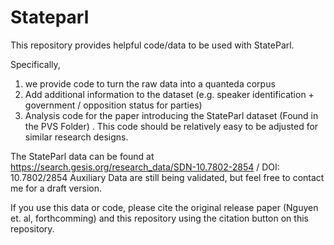 # Stateparl

This repository provides helpful code/data to be used with StateParl. 

Specifically, 

1) we provide code to turn the raw data into a quanteda corpus
2) Add additional information to the dataset (e.g. speaker identification + government / opposition status for parties)
3) Analysis code for the paper introducing the StateParl dataset (Found in the PVS Folder) . This code should be relatively easy to be adjusted for similar research designs. 


The StateParl data can be found at https://search.gesis.org/research_data/SDN-10.7802-2854 /  DOI: 10.7802/2854
Auxiliary Data are still being validated, but feel free to contact me for a draft version. 

If you use this data or code, please cite the original release paper (Nguyen et. al, forthcomming) and this repository using the citation button on this repository. 
